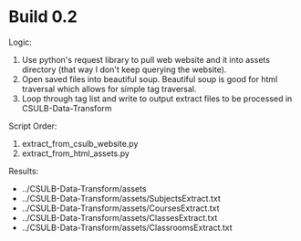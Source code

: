 Build 0.2
=========
Logic:
1. Use python's request library to pull web website and it into assets directory (that way I don't keep querying the website).
2. Open saved files into beautiful soup. Beautiful soup is good for html traversal which allows for simple tag traversal.
3. Loop through tag list and write to output extract files to be processed in CSULB-Data-Transform

Script Order:
1. extract_from_csulb_website.py
2. extract_from_html_assets.py

Results:
- ../CSULB-Data-Transform/assets
- ../CSULB-Data-Transform/assets/SubjectsExtract.txt
- ../CSULB-Data-Transform/assets/CoursesExtract.txt
- ../CSULB-Data-Transform/assets/ClassesExtract.txt
- ../CSULB-Data-Transform/assets/ClassroomsExtract.txt